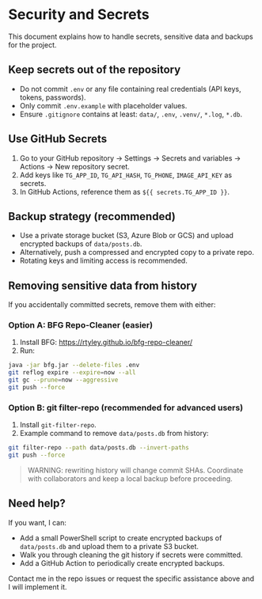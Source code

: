 # Security and Secrets

This document explains how to handle secrets, sensitive data and backups for the project.

## Keep secrets out of the repository

- Do not commit `.env` or any file containing real credentials (API keys, tokens, passwords).
- Only commit `.env.example` with placeholder values.
- Ensure `.gitignore` contains at least: `data/`, `.env`, `.venv/`, `*.log`, `*.db`.

## Use GitHub Secrets

1. Go to your GitHub repository -> Settings -> Secrets and variables -> Actions -> New repository secret.
2. Add keys like `TG_APP_ID`, `TG_API_HASH`, `TG_PHONE`, `IMAGE_API_KEY` as secrets.
3. In GitHub Actions, reference them as `${{ secrets.TG_APP_ID }}`.

## Backup strategy (recommended)

- Use a private storage bucket (S3, Azure Blob or GCS) and upload encrypted backups of `data/posts.db`.
- Alternatively, push a compressed and encrypted copy to a private repo.
- Rotating keys and limiting access is recommended.

## Removing sensitive data from history

If you accidentally committed secrets, remove them with either:

### Option A: BFG Repo-Cleaner (easier)

1. Install BFG: https://rtyley.github.io/bfg-repo-cleaner/
2. Run:

```bash
java -jar bfg.jar --delete-files .env
git reflog expire --expire=now --all
git gc --prune=now --aggressive
git push --force
```

### Option B: git filter-repo (recommended for advanced users)

1. Install `git-filter-repo`.
2. Example command to remove `data/posts.db` from history:

```bash
git filter-repo --path data/posts.db --invert-paths
git push --force
```

> WARNING: rewriting history will change commit SHAs. Coordinate with collaborators and keep a local backup before proceeding.

## Need help?

If you want, I can:

- Add a small PowerShell script to create encrypted backups of `data/posts.db` and upload them to a private S3 bucket.
- Walk you through cleaning the git history if secrets were committed.
- Add a GitHub Action to periodically create encrypted backups.

Contact me in the repo issues or request the specific assistance above and I will implement it.
